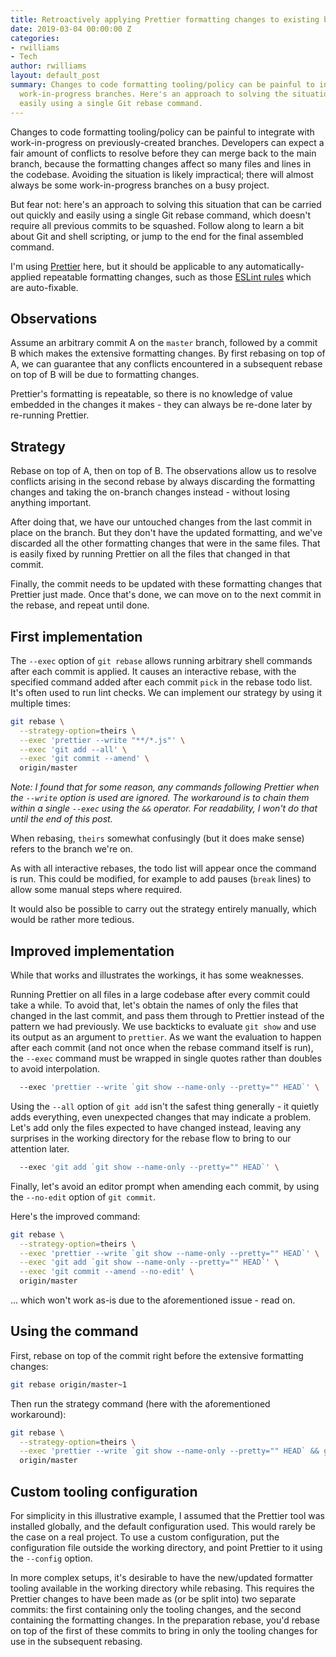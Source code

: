 ```yaml
---
title: Retroactively applying Prettier formatting changes to existing branches
date: 2019-03-04 00:00:00 Z
categories:
- rwilliams
- Tech
author: rwilliams
layout: default_post
summary: Changes to code formatting tooling/policy can be painful to integrate with
  work-in-progress branches. Here's an approach to solving the situation quickly and
  easily using a single Git rebase command.
---
```


Changes to code formatting tooling/policy can be painful to integrate with work-in-progress on previously-created branches. Developers can expect a fair amount of conflicts to resolve before they can merge back to the main branch, because the formatting changes affect so many files and lines in the codebase. Avoiding the situation is likely impractical; there will almost always be some work-in-progress branches on a busy project.

But fear not: here's an approach to solving this situation that can be carried out quickly and easily using a single Git rebase command, which doesn't require all previous commits to be squashed. Follow along to learn a bit about Git and shell scripting, or jump to the end for the final assembled command.

I'm using [Prettier](https://prettier.io) here, but it should be applicable to any automatically-applied repeatable formatting changes, such as those [ESLint rules](https://eslint.org/docs/rules) which are auto-fixable.


## Observations
Assume an arbitrary commit A on the `master` branch, followed by a commit B which makes the extensive formatting changes. By first rebasing on top of A, we can guarantee that any conflicts encountered in a subsequent rebase on top of B will be due to formatting changes.

Prettier's formatting is repeatable, so there is no knowledge of value embedded in the changes it makes - they can always be re-done later by re-running Prettier.


## Strategy
Rebase on top of A, then on top of B. The observations allow us to resolve conflicts arising in the second rebase by always discarding the formatting changes and taking the on-branch changes instead - without losing anything important.

After doing that, we have our untouched changes from the last commit in place on the branch. But they don't have the updated formatting, and we've discarded all the other formatting changes that were in the same files. That is easily fixed by running Prettier on all the files that changed in that commit.

Finally, the commit needs to be updated with these formatting changes that Prettier just made. Once that's done, we can move on to the next commit in the rebase, and repeat until done.


## First implementation
The `--exec` option of `git rebase` allows running arbitrary shell commands after each commit is applied. It causes an interactive rebase, with the specified command added after each commit `pick` in the rebase todo list. It's often used to run lint checks. We can implement our strategy by using it multiple times:

~~~ bash
git rebase \
  --strategy-option=theirs \
  --exec 'prettier --write "**/*.js"' \
  --exec 'git add --all' \
  --exec 'git commit --amend' \
  origin/master
~~~

*Note: I found that for some reason, any commands following Prettier when the `--write` option is used are ignored. The workaround is to chain them within a single `--exec` using the `&&` operator. For readability, I won't do that until the end of this post.*

When rebasing, `theirs` somewhat confusingly (but it does make sense) refers to the branch we're on.

As with all interactive rebases, the todo list will appear once the command is run. This could be modified, for example to add pauses (`break` lines) to allow some manual steps where required.

It would also be possible to carry out the strategy entirely manually, which would be rather more tedious.


## Improved implementation
While that works and illustrates the workings, it has some weaknesses.

Running Prettier on all files in a large codebase after every commit could take a while. To avoid that, let's obtain the names of only the files that changed in the last commit, and pass them through to Prettier instead of the pattern we had previously. We use backticks to evaluate `git show` and use its output as an argument to `prettier`. As we want the evaluation to happen after each commit (and not once when the rebase command itself is run), the `--exec` command must be wrapped in single quotes rather than doubles to avoid interpolation.

~~~ bash
  --exec 'prettier --write `git show --name-only --pretty="" HEAD`' \
~~~

Using the `--all` option of `git add` isn't the safest thing generally - it quietly adds everything, even unexpected changes that may indicate a problem. Let's add only the files expected to have changed instead, leaving any surprises in the working directory for the rebase flow to bring to our attention later.

~~~ bash
  --exec 'git add `git show --name-only --pretty="" HEAD`' \
~~~

Finally, let's avoid an editor prompt when amending each commit, by using the `--no-edit` option of `git commit`.

Here's the improved command:

~~~ bash
git rebase \
  --strategy-option=theirs \
  --exec 'prettier --write `git show --name-only --pretty="" HEAD`' \
  --exec 'git add `git show --name-only --pretty="" HEAD`' \
  --exec 'git commit --amend --no-edit' \
  origin/master
~~~

... which won't work as-is due to the aforementioned issue - read on.


## Using the command
First, rebase on top of the commit right before the extensive formatting changes:

~~~ bash
git rebase origin/master~1
~~~

Then run the strategy command (here with the aforementioned workaround):

~~~ bash
git rebase \
  --strategy-option=theirs \
  --exec 'prettier --write `git show --name-only --pretty="" HEAD` && git add `git show --name-only --pretty="" HEAD` && git commit --amend --no-edit' \
  origin/master
~~~


## Custom tooling configuration
For simplicity in this illustrative example, I assumed that the Prettier tool was installed globally, and the default configuration used. This would rarely be the case on a real project. To use a custom configuration, put the configuration file outside the working directory, and point Prettier to it using the `--config` option.

In more complex setups, it's desirable to have the new/updated formatter tooling available in the working directory while rebasing. This requires the Prettier changes to have been made as (or be split into) two separate commits: the first containing only the tooling changes, and the second containing the formatting changes. In the preparation rebase, you'd rebase on top of the first of these commits to bring in only the tooling changes for use in the subsequent rebasing.
